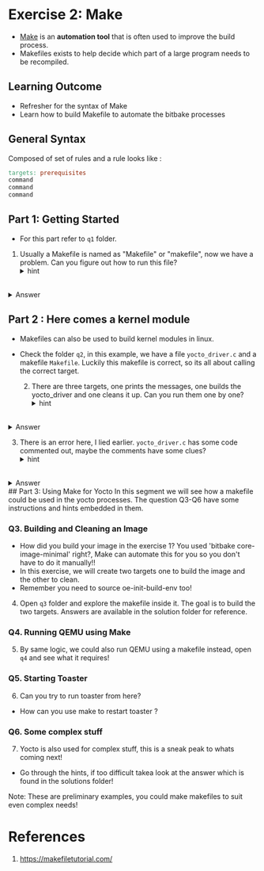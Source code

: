 # Exercise 2: Make 
- [Make](https://www.gnu.org/software/make/manual/make.html) is an **automation tool** that is often used to improve the build process.
- Makefiles exists to help decide which part of a large program needs to be recompiled.
## Learning Outcome
- Refresher for the syntax of  Make 
- Learn how to build Makefile to automate the bitbake processes
## General Syntax
Composed of set of rules and a rule looks like :
```Makefile
targets: prerequisites
command
command
command
```

## Part 1: Getting Started 
* For this part refer to `q1` folder.
1. Usually a Makefile is named as "Makefile" or "makefile", now we have a problem. Can you figure out how to run this file?
   <details>
   <summary>hint</summary>
   How do you force a make file?  Maybe there's a flag?
</details>
   <details>
   <summary>Answer</summary>
   You can read a file as make file by using the `-f` flag.
   `make -f  notamakefile.mk`
   </details>

## Part 2 : Here comes a kernel module 
* Makefiles can also be used to build kernel modules in linux.
* Check the folder `q2`, in this example, we have a file `yocto_driver.c` and a makefile `Makefile`. Luckily this makefile is correct, so its all about calling the correct target.
   
  2. There are three targets, one prints the messages, one builds the yocto_driver and one cleans it up. Can you run them one by one?
   <details>
   <summary>hint</summary>
 You can run a target by using `make target`
</details>
   <details>
   <summary>Answer</summary>
 The targets are `hello`, `build_kernel_module`,`clean`. Try to use make with it.
</details>
  
3. There is an error here, I lied earlier. `yocto_driver.c` has some code commented out, maybe the comments have some clues?
   <details>
   <summary>hint</summary>
 Makefile is okay, its the c code thats buggy. Read the comments
</details>
   <details>
   <summary>Answer</summary>
	- Uncomment the first three commented lines  LICENSE, AUTHOR and DESCRIPTION. 
	- Uncomment the last line and change the argument to yocto_driver_exit instead of robot_driver_exit
</details>
## Part 3: Using Make for Yocto 
In this segment we will see how a makefile could be used in the yocto processes. 
The question Q3-Q6 have some instructions and hints embedded in them. 


### Q3. Building and Cleaning an Image 
- How did you build your image in the  exercise 1? You used 'bitbake core-image-minimal' right?, Make can automate this for you so you don't have to do it manually!!
- In this exercise, we will create two targets one to build the image and the other to clean. 
- Remember you need to source oe-init-build-env too!
4. Open `q3` folder and explore the makefile inside it. The goal is to build the two targets.
   Answers are available in the solution folder for reference.

### Q4. Running QEMU using Make
5. By same logic, we could also run QEMU using a makefile instead, open `q4` and see what it requires!

### Q5. Starting Toaster
6. Can you try to run toaster from here? 
* How can you use make to restart toaster ?

### Q6. Some complex stuff
7. Yocto is also used for complex stuff, this is a sneak peak to whats coming next!
* Go through the hints, if too difficult takea  look at the answer which is found in the solutions folder!


Note: These are preliminary examples, you could make makefiles to suit even complex needs! 
# References

1. https://makefiletutorial.com/

